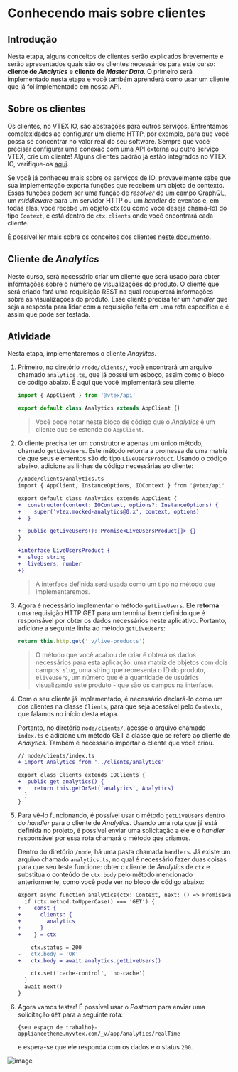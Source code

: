 # Conhecendo mais sobre clientes

## Introdução

Nesta etapa, alguns conceitos de clientes serão explicados brevemente e serão apresentados quais são os clientes necessários para este curso: **cliente de _Analytics_** e **cliente de _Master Data_**. O primeiro será implementado nesta etapa e você também aprenderá como usar um cliente que já foi implementado em nossa API.

## Sobre os clientes

Os clientes, no VTEX IO, são abstrações para outros serviços. Enfrentamos complexidades ao configurar um cliente HTTP, por exemplo, para que você possa se concentrar no valor real do seu software. Sempre que você precisar configurar uma conexão com uma API externa ou outro serviço VTEX, crie um cliente! Alguns clientes padrão já estão integrados no VTEX IO, verifique-os [aqui](https://github.com/vtex/node-vtex-api/blob/ccf4d8f8d3208007c4bfd558baf979df8d825af8/src/clients/IOClients.ts).

Se você já conheceu mais sobre os serviços de IO, provavelmente sabe que sua implementação exporta funções que recebem um objeto de contexto. Essas funções podem ser uma função de _resolver_ de um campo GraphQL, um _middleware_ para um servidor HTTP ou um _handler_ de eventos e, em todas elas, você recebe um objeto ctx (ou como você deseja chamá-lo) do tipo `Context`, e está dentro de `ctx.clients` onde você encontrará cada cliente.

É possível ler mais sobre os conceitos dos clientes [neste documento](https://www.notion.so/How-to-use-and-create-Clients-on-VTEX-IO-3598e97a761645e0befdac84a32f339d).

## Cliente de _Analytics_

Neste curso, será necessário criar um cliente que será usado para obter informações sobre o número de visualizações do produto. O cliente que será criado fará uma requisição REST na qual recuperará informações sobre as visualizações do produto. Esse cliente precisa ter um _handler_ que seja a resposta para lidar com a requisição feita em uma rota específica e é assim que pode ser testada.

## Atividade

Nesta etapa, implementaremos o cliente _Anaylitcs_.

1. Primeiro, no diretório `/node/clients/`, você encontrará um arquivo chamado `analytics.ts`, que já possui um esboço, assim como o bloco de código abaixo. É aqui que você implementará seu cliente.

   ```ts
   import { AppClient } from '@vtex/api'

   export default class Analytics extends AppClient {}
   ```

   > Você pode notar neste bloco de código que o _Analytics_ é um cliente que se estende do `AppClient`.

2. O cliente precisa ter um construtor e apenas um único método, chamado `getLiveUsers`. Este método retorna a promessa de uma matriz de que seus elementos são do tipo `LiveUsersProduct`. Usando o código abaixo, adicione as linhas de código necessárias ao cliente:

   ```diff
   //node/clients/analytics.ts
   import { AppClient, InstanceOptions, IOContext } from '@vtex/api'

   export default class Analytics extends AppClient {
   +  constructor(context: IOContext, options?: InstanceOptions) {
   +    super('vtex.mocked-analytics@0.x', context, options)
   +  }

   +  public getLiveUsers(): Promise<LiveUsersProduct[]> {}
   }

   +interface LiveUsersProduct {
   +  slug: string
   +  liveUsers: number
   +}
   ```

   > A interface definida será usada como um tipo no método que implementaremos.

3. Agora é necessário implementar o método `getLiveUsers`. Ele **retorna** uma requisição HTTP GET para um terminal bem definido que é responsável por obter os dados necessários neste aplicativo. Portanto, adicione a seguinte linha ao método `getLiveUsers`:

   ```ts
   return this.http.get('_v/live-products')
   ```

   > O método que você acabou de criar é obterá os dados necessários para esta aplicação: uma matriz de objetos com dois campos: `slug`, uma string que representa o ID do produto, e`liveUsers`, um número que é a quantidade de usuários visualizando este produto - que são os campos na interface.

4. Com o seu cliente já implementado, é necessário declará-lo como um dos clientes na classe `Clients`, para que seja acessível pelo `Contexto`, que falamos no início desta etapa.

   Portanto, no diretório `node/clients/`, acesse o arquivo chamado `index.ts` e adicione um método GET à classe que se refere ao cliente de _Analytics_. Também é necessário importar o cliente que você criou.

   ```diff
   // node/clients/index.ts
   + import Analytics from '../clients/analytics'

   export class Clients extends IOClients {
   +  public get analytics() {
   +    return this.getOrSet('analytics', Analytics)
     }
   }
   ```

5. Para vê-lo funcionando, é possível usar o método `getLiveUsers` dentro do _handler_ para o cliente de _Analytics_. Usando uma rota que já está definida no projeto, é possível enviar uma solicitação a ele e o _handler_ responsável por essa rota chamará o método que criamos.

   Dentro do diretório `/node`, há uma pasta chamada `handlers`. Já existe um arquivo chamado `analytics.ts`, no qual é necessário fazer duas coisas para que seu teste funcione: obter o cliente de _Analytics_ de `ctx` e substitua o conteúdo de `ctx.body` pelo método mencionado anteriormente, como você pode ver no bloco de código abaixo:

   ```diff
   export async function analytics(ctx: Context, next: () => Promise<any>) {
     if (ctx.method.toUpperCase() === 'GET') {
   +    const {
   +      clients: {
   +        analytics
   +      }
   +    } = ctx

       ctx.status = 200
   -   ctx.body = 'OK'
   +   ctx.body = await analytics.getLiveUsers()

       ctx.set('cache-control', 'no-cache')
     }
     await next()
   }
   ```

6. Agora vamos testar! É possível usar o _Postman_ para enviar uma solicitação `GET` para a seguinte rota:

   `{seu espaço de trabalho}-appliancetheme.myvtex.com/_v/app/analytics/realTime`

   e espera-se que ele responda com os dados e o status `200`.

![image](https://user-images.githubusercontent.com/19495917/84827089-53c00780-affa-11ea-857f-fdcba0fef7c2.png)

